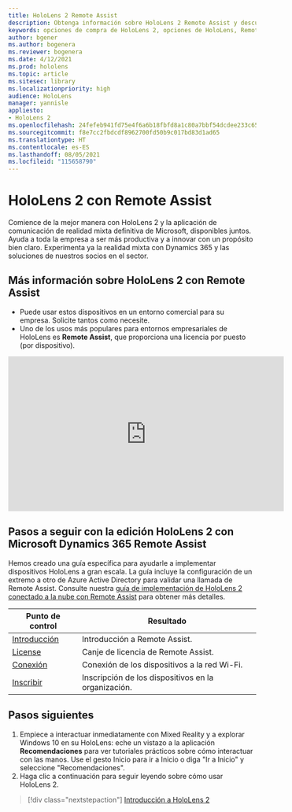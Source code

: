 ```yaml
---
title: HoloLens 2 Remote Assist
description: Obtenga información sobre HoloLens 2 Remote Assist y descubra qué hacer después de obtener su propio dispositivo.
keywords: opciones de compra de HoloLens 2, opciones de HoloLens, Remote Assist
author: bgener
ms.author: bogenera
ms.reviewer: bogenera
ms.date: 4/12/2021
ms.prod: hololens
ms.topic: article
ms.sitesec: library
ms.localizationpriority: high
audience: HoloLens
manager: yannisle
appliesto:
- HoloLens 2
ms.openlocfilehash: 24fefeb941fd75e4f6a6b18fbfd8a1c80a7bbf54dcdee233c6513338b44f9ab5
ms.sourcegitcommit: f8e7cc2fbdcdf8962700fd50b9c017bd83d1ad65
ms.translationtype: HT
ms.contentlocale: es-ES
ms.lasthandoff: 08/05/2021
ms.locfileid: "115658790"
---
```

# <a name="hololens-2-with-remote-assist"></a>HoloLens 2 con Remote Assist

Comience de la mejor manera con HoloLens 2 y la aplicación de comunicación de realidad mixta definitiva de Microsoft, disponibles juntos. Ayuda a toda la empresa a ser más productiva y a innovar con un propósito bien claro. Experimenta ya la realidad mixta con Dynamics 365 y las soluciones de nuestros socios en el sector.

## <a name="learn-about-hololens-2-with-remote-assist"></a>Más información sobre HoloLens 2 con Remote Assist
- Puede usar estos dispositivos en un entorno comercial para su empresa. Solicite tantos como necesite.
- Uno de los usos más populares para entornos empresariales de HoloLens es **Remote Assist**, que proporciona una licencia por puesto (por dispositivo).

<iframe width="560" height="315" src="https://www.youtube.com/embed/d3YT8j0yYl0" frameborder="0" allow="accelerometer; autoplay; clipboard-write; encrypted-media; gyroscope; picture-in-picture" allowfullscreen></iframe>

## <a name="heres-what-to-do-next-with-the-hololens-2-with-dynamics-365-remote-assist-edition"></a>Pasos a seguir con la edición HoloLens 2 con Microsoft Dynamics 365 Remote Assist

Hemos creado una guía específica para ayudarle a implementar dispositivos HoloLens a gran escala. La guía incluye la configuración de un extremo a otro de Azure Active Directory para validar una llamada de Remote Assist. Consulte nuestra [guía de implementación de HoloLens 2 conectado a la nube con Remote Assist](hololens2-cloud-connected-overview.md) para obtener más detalles.

| Punto de control  | Resultado                                |
|-------------|----------------------------------------|
| [Introducción](/dynamics365/mixed-reality/remote-assist/overview-hololens) | Introducción a Remote Assist.        |
| [License](/dynamics365/mixed-reality/remote-assist/deploy-remote-assist#add-and-assign-licenses)     | Canje de licencia de Remote Assist.      |
| [Conexión](/hololens/hololens-network)     | Conexión de los dispositivos a la red Wi-Fi.       |
| [Inscribir](/hololens/hololens-enroll-mdm)      | Inscripción de los dispositivos en la organización. |

## <a name="next-steps"></a>Pasos siguientes

1. Empiece a interactuar inmediatamente con Mixed Reality y a explorar Windows 10 en su HoloLens: eche un vistazo a la aplicación **Recomendaciones** para ver tutoriales prácticos sobre cómo interactuar con las manos. Use el gesto Inicio para ir a Inicio o diga "Ir a Inicio" y seleccione "Recomendaciones".
1. Haga clic a continuación para seguir leyendo sobre cómo usar HoloLens 2.

> [!div class="nextstepaction"]
> [Introducción a HoloLens 2](hololens2-basic-usage.md)
